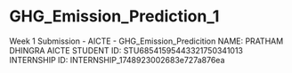 # GHG_Emission_Prediction_1
Week 1 Submission - AICTE - GHG_Emission_Predicition 
NAME: PRATHAM DHINGRA 
AICTE STUDENT ID: STU68541595443321750341013
INTERNSHIP ID: INTERNSHIP_1748923002683e727a876ea
